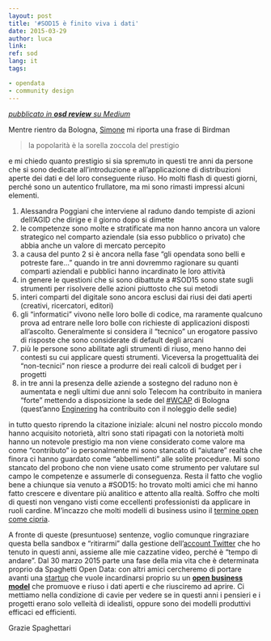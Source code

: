 ```yaml
---
layout: post
title: '#SOD15 è finito viva i dati'
date: 2015-03-29
author: luca
link:
ref: sod
lang: it
tags:

- opendata
- community design
---
```


*[<i class="fa fa-medium" aria-hidden="true"></i> pubblicato in **osd review** su Medium](https://medium.com/opensensorsdata-review/sod15-%C3%A8-finito-viva-i-dati-a9c2f764a75c)*

Mentre rientro da Bologna, [Simone](https://mobile.twitter.com/simonecortesi) mi riporta una frase di Birdman

> la popolarità è la sorella zoccola del prestigio

e mi chiedo quanto prestigio si sia spremuto in questi tre anni da persone che si sono dedicate all’introduzione e all’applicazione di distribuzioni aperte dei dati e del loro conseguente riuso. Ho molti flash di questi giorni, perché sono un autentico frullatore, ma mi sono rimasti impressi alcuni elementi.

1. Alessandra Poggiani che interviene al raduno dando tempiste di azioni dell’AGID che dirige e il giorno dopo si dimette
2. le competenze sono molte e stratificate ma non hanno ancora un valore strategico nel comparto aziendale (sia esso pubblico o privato) che abbia anche un valore di mercato percepito
3. a causa del punto 2 si è ancora nella fase “gli opendata sono belli e potreste fare…” quando in tre anni dovremmo ragionare su quanti comparti aziendali e pubblici hanno incardinato le loro attività
4. in genere le questioni che si sono dibattute a #SOD15 sono state sugli strumenti per risolvere delle azioni piuttosto che sui metodi
5. interi comparti del digitale sono ancora esclusi dai riusi dei dati aperti (creativi, ricercatori, editori)
6. gli “informatici” vivono nelle loro bolle di codice, ma raramente qualcuno prova ad entrare nelle loro bolle con richieste di applicazioni disposti all’ascolto. Generalmente si considera il “tecnico” un erogatore passivo di risposte che sono considerate di default degli arcani
7. più le persone sono abilitate agli strumenti di riuso, meno hanno dei contesti su cui applicare questi strumenti. Viceversa la progettualità dei “non-tecnici” non riesce a produrre dei reali calcoli di budget per i progetti
8. in tre anni la presenza delle aziende a sostegno del raduno non è aumentata e negli ultimi due anni solo Telecom ha contribuito in maniera “forte” mettendo a disposizione la sede del [#WCAP](http://www.wcap.tim.it/it/acceleratori/bologna) di Bologna (quest’anno [Enginering](http://www.eng.it/eventi/dettaglio.dot?inode=b97bab52-850e-483d-8ef0-3603a42a8546&typeRel=eventi&annoSel=2015&luogo=&testo=&anno=&com.dotmarketing.htmlpage.language=3) ha contribuito con il noleggio delle sedie)

in tutto questo riprendo la citazione iniziale:
alcuni nel nostro piccolo mondo hanno acquisito notorietà,
altri sono stati ripagati con la notorietà
molti hanno un notevole prestigio ma non viene considerato come valore ma come “contributo”
io personalmente mi sono stancato di “aiutare” realtà che finora ci hanno guardato come “abbellimenti” alle solite procedure.
Mi sono stancato del probono che non viene usato come strumento per valutare sul campo le competenze e assumerle di conseguenza.
Resta il fatto che voglio bene a chiunque sia venuto a #SOD15: ho trovato molti amici che mi hanno fatto crescere e diventare più analitico e attento alla realtà.
Soffro che molti di questi non vengano visti come eccellenti professionisti da applicare in ruoli cardine.
M’incazzo che molti modelli di business usino il [termine open come cipria](https://aralbalkan.com/notes/the-orwellian-doublethink-of-open-data-when-closed-is-open/).

A fronte di queste (presuntuose) sentenze, voglio comunque ringraziare questa bella sandbox e “ritirarmi” dalla gestione dell’[account Twitter](https://mobile.twitter.com/spaghetti_folks) che ho tenuto in questi anni, assieme alle mie cazzatine video, perché è “tempo di andare”. Dal 30 marzo 2015 parte una fase della mia vita che è determinata proprio da Spaghetti Open Data: con altri amici cercheremo di portare avanti una [startup](http://opensensorsdata.it/) che vuole incardinarsi proprio su un **[open business model](http://en.wikipedia.org/wiki/Open_business)** che promuove e riuso i dati aperti e che riusciremo ad aprire.
Ci mettiamo nella condizione di cavie per vedere se in questi anni i pensieri e i progetti erano solo velleità di idealisti, oppure sono dei modelli produttivi efficaci ed efficienti.

Grazie Spaghettari
